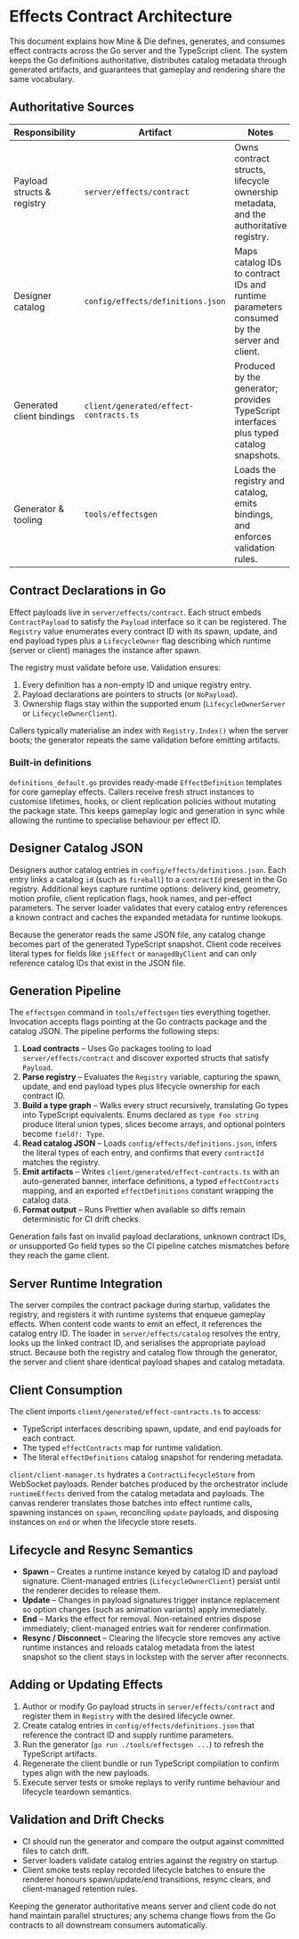 # Effects Contract Architecture

This document explains how Mine & Die defines, generates, and consumes effect
contracts across the Go server and the TypeScript client. The system keeps the
Go definitions authoritative, distributes catalog metadata through generated
artifacts, and guarantees that gameplay and rendering share the same
vocabulary.

## Authoritative Sources

| Responsibility | Artifact | Notes |
| --- | --- | --- |
| Payload structs & registry | `server/effects/contract` | Owns contract structs, lifecycle ownership metadata, and the authoritative registry. |
| Designer catalog | `config/effects/definitions.json` | Maps catalog IDs to contract IDs and runtime parameters consumed by the server and client. |
| Generated client bindings | `client/generated/effect-contracts.ts` | Produced by the generator; provides TypeScript interfaces plus typed catalog snapshots. |
| Generator & tooling | `tools/effectsgen` | Loads the registry and catalog, emits bindings, and enforces validation rules. |

## Contract Declarations in Go

Effect payloads live in `server/effects/contract`. Each struct embeds
`ContractPayload` to satisfy the `Payload` interface so it can be registered.
The `Registry` value enumerates every contract ID with its spawn, update, and
end payload types plus a `LifecycleOwner` flag describing which runtime (server
or client) manages the instance after spawn.

The registry must validate before use. Validation ensures:

1. Every definition has a non-empty ID and unique registry entry.
2. Payload declarations are pointers to structs (or `NoPayload`).
3. Ownership flags stay within the supported enum (`LifecycleOwnerServer` or
   `LifecycleOwnerClient`).

Callers typically materialise an index with `Registry.Index()` when the server
boots; the generator repeats the same validation before emitting artifacts.

### Built-in definitions

`definitions_default.go` provides ready-made `EffectDefinition` templates for
core gameplay effects. Callers receive fresh struct instances to customise
lifetimes, hooks, or client replication policies without mutating the package
state. This keeps gameplay logic and generation in sync while allowing the
runtime to specialise behaviour per effect ID.

## Designer Catalog JSON

Designers author catalog entries in `config/effects/definitions.json`. Each
entry links a catalog `id` (such as `fireball`) to a `contractId` present in the
Go registry. Additional keys capture runtime options: delivery kind, geometry,
motion profile, client replication flags, hook names, and per-effect
parameters. The server loader validates that every catalog entry references a
known contract and caches the expanded metadata for runtime lookups.

Because the generator reads the same JSON file, any catalog change becomes part
of the generated TypeScript snapshot. Client code receives literal types for
fields like `jsEffect` or `managedByClient` and can only reference catalog IDs
that exist in the JSON file.

## Generation Pipeline

The `effectsgen` command in `tools/effectsgen` ties everything together.
Invocation accepts flags pointing at the Go contracts package and the catalog
JSON. The pipeline performs the following steps:

1. **Load contracts** – Uses Go packages tooling to load `server/effects/contract`
and discover exported structs that satisfy `Payload`.
2. **Parse registry** – Evaluates the `Registry` variable, capturing the spawn,
   update, and end payload types plus lifecycle ownership for each contract ID.
3. **Build a type graph** – Walks every struct recursively, translating Go types
   into TypeScript equivalents. Enums declared as `type Foo string` produce
   literal union types, slices become arrays, and optional pointers become
   `field?: Type`.
4. **Read catalog JSON** – Loads `config/effects/definitions.json`, infers the
   literal types of each entry, and confirms that every `contractId` matches the
   registry.
5. **Emit artifacts** – Writes `client/generated/effect-contracts.ts` with an
   auto-generated banner, interface definitions, a typed `effectContracts`
   mapping, and an exported `effectDefinitions` constant wrapping the catalog
   data.
6. **Format output** – Runs Prettier when available so diffs remain deterministic
   for CI drift checks.

Generation fails fast on invalid payload declarations, unknown contract IDs, or
unsupported Go field types so the CI pipeline catches mismatches before they
reach the game client.

## Server Runtime Integration

The server compiles the contract package during startup, validates the registry,
and registers it with runtime systems that enqueue gameplay effects. When
content code wants to emit an effect, it references the catalog entry ID. The
loader in `server/effects/catalog` resolves the entry, looks up the linked
contract ID, and serialises the appropriate payload struct. Because both the
registry and catalog flow through the generator, the server and client share
identical payload shapes and catalog metadata.

## Client Consumption

The client imports `client/generated/effect-contracts.ts` to access:

- TypeScript interfaces describing spawn, update, and end payloads for each
  contract.
- The typed `effectContracts` map for runtime validation.
- The literal `effectDefinitions` catalog snapshot for rendering metadata.

`client/client-manager.ts` hydrates a `ContractLifecycleStore` from WebSocket
payloads. Render batches produced by the orchestrator include
`runtimeEffects` derived from the catalog metadata and payloads. The canvas
renderer translates those batches into effect runtime calls, spawning instances
on `spawn`, reconciling `update` payloads, and disposing instances on `end` or
when the lifecycle store resets.

## Lifecycle and Resync Semantics

- **Spawn** – Creates a runtime instance keyed by catalog ID and payload
  signature. Client-managed entries (`LifecycleOwnerClient`) persist until the
  renderer decides to release them.
- **Update** – Changes in payload signatures trigger instance replacement so
  option changes (such as animation variants) apply immediately.
- **End** – Marks the effect for removal. Non-retained entries dispose
  immediately; client-managed entries wait for renderer confirmation.
- **Resync / Disconnect** – Clearing the lifecycle store removes any active
  runtime instances and reloads catalog metadata from the latest snapshot so the
  client stays in lockstep with the server after reconnects.

## Adding or Updating Effects

1. Author or modify Go payload structs in `server/effects/contract` and register
   them in `Registry` with the desired lifecycle owner.
2. Create catalog entries in `config/effects/definitions.json` that reference the
   contract ID and supply runtime parameters.
3. Run the generator (`go run ./tools/effectsgen ...`) to refresh the TypeScript
   artifacts.
4. Regenerate the client bundle or run TypeScript compilation to confirm types
   align with the new payloads.
5. Execute server tests or smoke replays to verify runtime behaviour and
   lifecycle teardown semantics.

## Validation and Drift Checks

- CI should run the generator and compare the output against committed files to
  catch drift.
- Server loaders validate catalog entries against the registry on startup.
- Client smoke tests replay recorded lifecycle batches to ensure the renderer
  honours spawn/update/end transitions, resync clears, and client-managed
  retention rules.

Keeping the generator authoritative means server and client code do not hand
maintain parallel structures; any schema change flows from the Go contracts to
all downstream consumers automatically.
